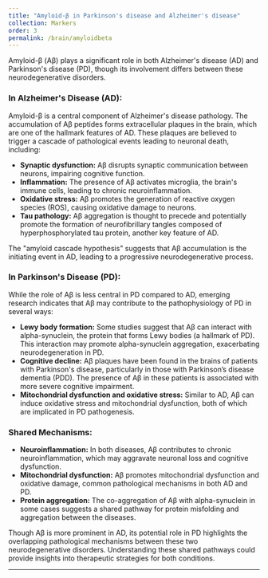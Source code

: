 ```yaml
---
title: "Amyloid-β in Parkinson's disease and Alzheimer's disease"
collection: Markers
order: 3
permalink: /brain/amyloidbeta
---
```

Amyloid-β (Aβ) plays a significant role in both Alzheimer's disease (AD) and Parkinson's disease (PD), though its involvement differs between these neurodegenerative disorders.

### **In Alzheimer's Disease (AD):**
Amyloid-β is a central component of Alzheimer's disease pathology. The accumulation of Aβ peptides forms extracellular plaques in the brain, which are one of the hallmark features of AD. These plaques are believed to trigger a cascade of pathological events leading to neuronal death, including:

- **Synaptic dysfunction:** Aβ disrupts synaptic communication between neurons, impairing cognitive function.
- **Inflammation:** The presence of Aβ activates microglia, the brain's immune cells, leading to chronic neuroinflammation.
- **Oxidative stress:** Aβ promotes the generation of reactive oxygen species (ROS), causing oxidative damage to neurons.
- **Tau pathology:** Aβ aggregation is thought to precede and potentially promote the formation of neurofibrillary tangles composed of hyperphosphorylated tau protein, another key feature of AD.

The "amyloid cascade hypothesis" suggests that Aβ accumulation is the initiating event in AD, leading to a progressive neurodegenerative process.

### **In Parkinson's Disease (PD):**
While the role of Aβ is less central in PD compared to AD, emerging research indicates that Aβ may contribute to the pathophysiology of PD in several ways:

- **Lewy body formation:** Some studies suggest that Aβ can interact with alpha-synuclein, the protein that forms Lewy bodies (a hallmark of PD). This interaction may promote alpha-synuclein aggregation, exacerbating neurodegeneration in PD.
- **Cognitive decline:** Aβ plaques have been found in the brains of patients with Parkinson's disease, particularly in those with Parkinson’s disease dementia (PDD). The presence of Aβ in these patients is associated with more severe cognitive impairment.
- **Mitochondrial dysfunction and oxidative stress:** Similar to AD, Aβ can induce oxidative stress and mitochondrial dysfunction, both of which are implicated in PD pathogenesis.

### **Shared Mechanisms:**
- **Neuroinflammation:** In both diseases, Aβ contributes to chronic neuroinflammation, which may aggravate neuronal loss and cognitive dysfunction.
- **Mitochondrial dysfunction:** Aβ promotes mitochondrial dysfunction and oxidative damage, common pathological mechanisms in both AD and PD.
- **Protein aggregation:** The co-aggregation of Aβ with alpha-synuclein in some cases suggests a shared pathway for protein misfolding and aggregation between the diseases.

Though Aβ is more prominent in AD, its potential role in PD highlights the overlapping pathological mechanisms between these two neurodegenerative disorders. Understanding these shared pathways could provide insights into therapeutic strategies for both conditions.

---

